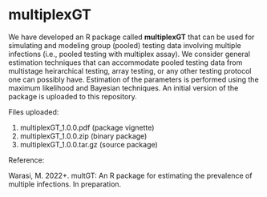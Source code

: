 # multiplexGT

We have developed an R package called **multiplexGT** that can be used for simulating and modeling group (pooled) testing data involving multiple infections (i.e., pooled testing with multiplex assay). We consider general estimation techniques that can accommodate pooled testing data from multistage heirarchical testing, array testing, or any other testing protocol one can possibly have. Estimation of the parameters is performed using the maximum likelihood and Bayesian techniques. An initial version of the package is uploaded to this repository.

Files uploaded:
1.	multiplexGT_1.0.0.pdf (package vignette)
2.	multiplexGT_1.0.0.zip (binary package)
3.	multiplexGT_1.0.0.tar.gz (source package)


Reference:

Warasi, M. 2022+. multGT: An R package for estimating the prevalence of multiple infections. In preparation.



